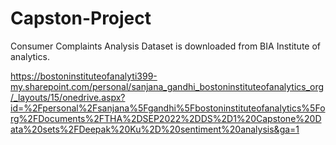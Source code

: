 # Capston-Project
Consumer Complaints Analysis
Dataset is downloaded from BIA Institute of analytics.

https://bostoninstituteofanalyti399-my.sharepoint.com/personal/sanjana_gandhi_bostoninstituteofanalytics_org/_layouts/15/onedrive.aspx?id=%2Fpersonal%2Fsanjana%5Fgandhi%5Fbostoninstituteofanalytics%5Forg%2FDocuments%2FTHA%2DSEP2022%2DDS%2D1%20Capstone%20Data%20sets%2FDeepak%20Ku%2D%20sentiment%20analysis&ga=1
